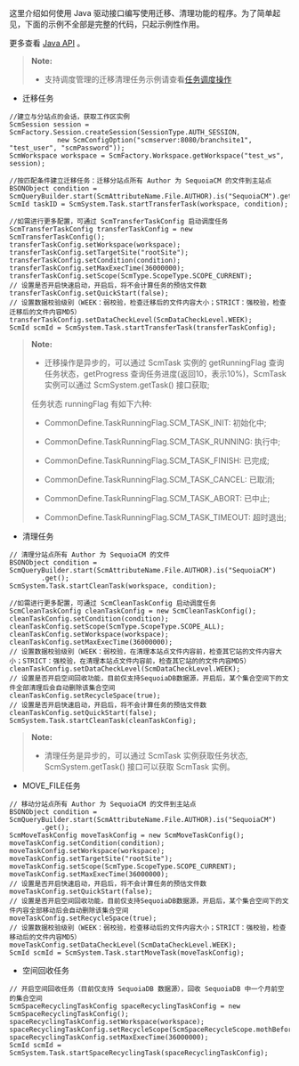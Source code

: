 这里介绍如何使用 Java 驱动接口编写使用迁移、清理功能的程序。为了简单起见，下面的示例不全部是完整的代码，只起示例性作用。
    
更多查看 [Java API](api/java/html/index.html) 。

>  **Note:**
>
>  * 支持调度管理的迁移清理任务示例请查看[任务调度操作][schedule_operation]

*	迁移任务

```lang-javascript 
//建立与分站点的会话，获取工作区实例
ScmSession session = ScmFactory.Session.createSession(SessionType.AUTH_SESSION,
            new ScmConfigOption("scmserver:8080/branchsite1", "test_user", "scmPassword"));
ScmWorkspace workspace = ScmFactory.Workspace.getWorkspace("test_ws", session);

//按匹配条件建立迁移任务：迁移分站点所有 Author 为 SequoiaCM 的文件到主站点
BSONObject condition = ScmQueryBuilder.start(ScmAttributeName.File.AUTHOR).is("SequoiaCM").get();
ScmId taskID = ScmSystem.Task.startTransferTask(workspace, condition);

//如需进行更多配置，可通过 ScmTransferTaskConfig 启动调度任务
ScmTransferTaskConfig transferTaskConfig = new ScmTransferTaskConfig();
transferTaskConfig.setWorkspace(workspace);
transferTaskConfig.setTargetSite("rootSite");
transferTaskConfig.setCondition(condition);
transferTaskConfig.setMaxExecTime(36000000);
transferTaskConfig.setScope(ScmType.ScopeType.SCOPE_CURRENT);
// 设置是否开启快速启动，开启后，将不会计算任务的预估文件数
transferTaskConfig.setQuickStart(false);
// 设置数据校验级别（WEEK：弱校验，检查迁移后的文件内容大小；STRICT：强校验，检查迁移后的文件内容MD5）
transferTaskConfig.setDataCheckLevel(ScmDataCheckLevel.WEEK);
ScmId scmId = ScmSystem.Task.startTransferTask(transferTaskConfig);
```
>  **Note:**
>
>  * 迁移操作是异步的，可以通过 ScmTask 实例的 getRunningFlag 查询任务状态，getProgress 查询任务进度(返回10，表示10%)，ScmTask 实例可以通过 ScmSystem.getTask() 接口获取;
> 
> 任务状态 runningFlag 有如下六种:
> 
>  * CommonDefine.TaskRunningFlag.SCM_TASK_INIT:	初始化中;
> 
>  * CommonDefine.TaskRunningFlag.SCM_TASK_RUNNING:	执行中;
> 
>  * CommonDefine.TaskRunningFlag.SCM_TASK_FINISH:	已完成;
> 
>  * CommonDefine.TaskRunningFlag.SCM_TASK_CANCEL:	已取消;
> 
>  * CommonDefine.TaskRunningFlag.SCM_TASK_ABORT:	已中止;
> 
>  * CommonDefine.TaskRunningFlag.SCM_TASK_TIMEOUT:  超时退出;

*	清理任务

```lang-javascript 
// 清理分站点所有 Author 为 SequoiaCM 的文件
BSONObject condition = ScmQueryBuilder.start(ScmAttributeName.File.AUTHOR).is("SequoiaCM")
        .get();
ScmSystem.Task.startCleanTask(workspace, condition);

//如需进行更多配置，可通过 ScmCleanTaskConfig 启动调度任务
ScmCleanTaskConfig cleanTaskConfig = new ScmCleanTaskConfig();
cleanTaskConfig.setCondition(condition);
cleanTaskConfig.setScope(ScmType.ScopeType.SCOPE_ALL);
cleanTaskConfig.setWorkspace(workspace);
cleanTaskConfig.setMaxExecTime(36000000);
// 设置数据校验级别（WEEK：弱校验，在清理本站点文件内容前，检查其它站的文件内容大小；STRICT：强校验，在清理本站点文件内容前，检查其它站的的文件内容MD5）
cleanTaskConfig.setDataCheckLevel(ScmDataCheckLevel.WEEK);
// 设置是否开启空间回收功能，目前仅支持SequoiaDB数据源，开启后，某个集合空间下的文件全部清理后会自动删除该集合空间
cleanTaskConfig.setRecycleSpace(true);
// 设置是否开启快速启动，开启后，将不会计算任务的预估文件数
cleanTaskConfig.setQuickStart(false);
ScmSystem.Task.startCleanTask(cleanTaskConfig);
```
>	**Note:**
>
>	*	清理任务是异步的，可以通过 ScmTask 实例获取任务状态, ScmSystem.getTask() 接口可以获取 ScmTask 实例。



*	MOVE_FILE任务

```lang-javascript 
// 移动分站点所有 Author 为 SequoiaCM 的文件到主站点
BSONObject condition = ScmQueryBuilder.start(ScmAttributeName.File.AUTHOR).is("SequoiaCM")
        .get();
ScmMoveTaskConfig moveTaskConfig = new ScmMoveTaskConfig();
moveTaskConfig.setCondition(condition);
moveTaskConfig.setWorkspace(workspace);
moveTaskConfig.setTargetSite("rootSite");
moveTaskConfig.setScope(ScmType.ScopeType.SCOPE_CURRENT);
moveTaskConfig.setMaxExecTime(36000000);
// 设置是否开启快速启动，开启后，将不会计算任务的预估文件数
moveTaskConfig.setQuickStart(false);
// 设置是否开启空间回收功能，目前仅支持SequoiaDB数据源，开启后，某个集合空间下的文件内容全部移动后会自动删除该集合空间
moveTaskConfig.setRecycleSpace(true);
// 设置数据校验级别（WEEK：弱校验，检查移动后的文件内容大小；STRICT：强校验，检查移动后的文件内容MD5）
moveTaskConfig.setDataCheckLevel(ScmDataCheckLevel.WEEK);
ScmId scmId = ScmSystem.Task.startMoveTask(moveTaskConfig);
```

*	空间回收任务

```lang-javascript 
// 开启空间回收任务（目前仅支持 SequoiaDB 数据源），回收 SequoiaDB 中一个月前空的集合空间
ScmSpaceRecyclingTaskConfig spaceRecyclingTaskConfig = new ScmSpaceRecyclingTaskConfig();
spaceRecyclingTaskConfig.setWorkspace(workspace);
spaceRecyclingTaskConfig.setRecycleScope(ScmSpaceRecycleScope.mothBefore(1));
spaceRecyclingTaskConfig.setMaxExecTime(36000000);
ScmId scmId = ScmSystem.Task.startSpaceRecyclingTask(spaceRecyclingTaskConfig);
```

[schedule_operation]:Development/Java_Driver/schedule_operation.md